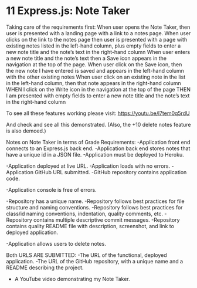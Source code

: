 # 11 Express.js: Note Taker

Taking care of the requirements first:
When user opens the Note Taker, then user is presented with a landing page with a link to a notes page. When user clicks on the link to the notes page then user is presented with a page with existing notes listed in the left-hand column, plus empty fields to enter a new note title and the note’s text in the right-hand column
When user enters a new note title and the note’s text then a Save icon appears in the navigation at the top of the page. When user click on the Save icon, then the new note I have entered is saved and appears in the left-hand column with the other existing notes
When user click on an existing note in the list in the left-hand column, then that note appears in the right-hand column
WHEN I click on the Write icon in the navigation at the top of the page
THEN I am presented with empty fields to enter a new note title and the note’s text in the right-hand column

To see all these features working please visit: https://youtu.be/l7tem0q5rdU

And check and see all this demonstrated. (Also, the +10 delete notes feature is also demoed.)

Notes on Note Taker in terms of Grade Requirements:
-Application front end connects to an Express.js back end.
-Application back end stores notes that have a unique id in a JSON file.
-Application must be deployed to Heroku.

-Application deployed at live URL.
-Application loads with no errors.
-Application GitHub URL submitted.
-GitHub repository contains application code.

-Application console is free of errors.

-Repository has a unique name.
-Repository follows best practices for file structure and naming conventions.
-Repository follows best practices for class/id naming conventions, indentation, quality comments, etc.
-Repository contains multiple descriptive commit messages.
-Repository contains quality README file with description, screenshot, and link to deployed application.

-Application allows users to delete notes.

Both URLS ARE SUBMITTED: 
-The URL of the functional, deployed application.
-The URL of the GitHub repository, with a unique name and a README describing the project.
+ A YouTube video demonstrating my Note Taker.


